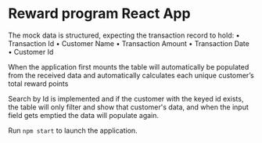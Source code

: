# Reward program React App
The mock data is structured, expecting the transaction record to hold: 
•	Transaction Id
•	Customer Name
•	Transaction Amount
•	Transaction Date
•	Customer Id
    
When the application first mounts the table will automatically be populated from the received data and automatically calculates each unique customer’s total reward points

Search by Id is implemented and if the customer with the keyed id exists, the table will only filter and show that customer's data, and when the input field gets emptied the data will populate again.

Run `npm start` to launch the application.
